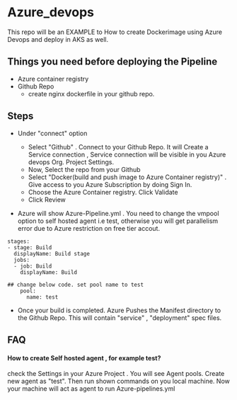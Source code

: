 # Azure_devops

This repo will be an EXAMPLE to How to create Dockerimage using Azure Devops and deploy in AKS as well.


## Things you need before deploying the Pipeline

- Azure container registry 
- Github Repo
  - create nginx dockerfile in your github repo.


## Steps

- Under "connect" option 
  - Select "Github" . Connect to your Github Repo. It will Create a Service connection , Service connection will be visible in you Azure devops Org. Project Settings. 
  - Now, Select the repo from your Github 
  - Select "Docker(build and push image to Azure Container registry)" . Give access to you Azure Subscription by doing Sign In. 
  - Choose the Azure Container registry. Click Validate
  - Click Review 

- Azure will show Azure-Pipeline.yml . You need to change the vmpool option to self hosted agent i.e test, otherwise you will get parallelism error due to Azure restriction on free tier accout.

```
stages:
- stage: Build
  displayName: Build stage
  jobs:
  - job: Build
    displayName: Build

## change below code. set pool name to test
    pool: 
      name: test

```

- Once your build is completed. Azure Pushes the Manifest directory to the Github Repo. This will contain "service" , "deployment" spec files.



## FAQ

#### How to create Self hosted agent , for example test?

check the Settings in your Azure Project . You will see Agent pools. 
Create new agent as "test". Then run shown commands on you local machine. Now your machine will act as agent to run Azure-pipelines.yml

